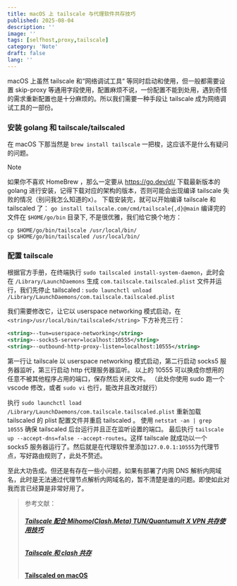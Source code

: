 ```yaml
---
title: macOS 上 tailscale 与代理软件共存技巧
published: 2025-08-04
description: ''
image: ''
tags: [selfhost,proxy,tailscale]
category: 'Note'
draft: false 
lang: ''
---
```

macOS 上虽然 tailscale 和“网络调试工具“ 等同时启动和使用，但一般都需要设置 skip-proxy 等通用字段使用，配置麻烦不说，一份配置不能到处用，遇到奇怪的需求重新配置也是十分麻烦的。所以我们需要一种手段让 tailscale 成为网络调试工具的一部份。

### 安装 golang 和 tailscale/tailscaled

在 macOS 下那当然是 `brew install tailscale` 一把梭，这应该不是什么有疑问的问题。

> [!NOTE]
> 如果你不喜欢 HomeBrew ，那么一定要从 https://go.dev/dl/ 下载最新版本的 golang 进行安装，记得下载对应的架构的版本，否则可能会出现编译 tailscale 失败的情况（别问我怎么知道的x）。
> 下载安装完，就可以开始编译 tailscale 和 tailscaled 了：
> `go install tailscale.com/cmd/tailscale{,d}@main` 
> 编译完的文件在 `$HOME/go/bin` 目录下, 不是很优雅，我们给它换个地方：
>
> ```shell
> cp $HOME/go/bin/tailscale /usr/local/bin/
> cp $HOME/go/bin/tailscaled /usr/local/bin/
> ```



### 配置 tailscale

根据官方手册，在终端执行 `sudo tailscaled install-system-daemon`，此时会在 `/Library/LaunchDaemons` 生成 `com.tailscale.tailscaled.plist` 文件并运行，我们先停止 tailscaled :
`sudo launchctl unload /Library/LaunchDaemons/com.tailscale.tailscaled.plist` 

我们需要修改它，让它以 userspace networking 模式启动，在 `<string>/usr/local/bin/tailscaled</string>` 下方补充三行：
```xml
<string>--tun=userspace-networking</string>
<string>--socks5-server=localhost:10555</string>
<string>--outbound-http-proxy-listen=localhost:10555</string>
```
第一行让 tailscale 以 userspace networking 模式启动，第二行启动 socks5 服务器监听，第三行启动 http 代理服务器监听。
以上的 10555 可以换成你想用的任意不被其他程序占用的端口，保存然后关闭文件。
（此处你使用 sudo 跑一个 vscode 修改，或者 `sudo vi` 也行，能改并且改对就行）

执行 `sudo launchctl load /Library/LaunchDaemons/com.tailscale.tailscaled.plist` 重新加载 tailscaled 的 plist 配置文件并重启 tailscaled 。
使用 `netstat -an | grep 10555` 确保 tailscaled 后台运行并且正在监听设置的端口。
最后执行 `tailscale up --accept-dns=false --accept-routes`。这样 tailscale 就成功以一个 socks5 服务器运行了。然后就是在代理软件里添加`127.0.0.1:10555`为代理节点，写好路由规则了，此处不赘述。

至此大功告成。但还是有存在一些小问题，如果有部署了内网 DNS 解析内网域名，此时是无法通过代理节点解析内网域名的，暂不清楚是谁的问题。即使如此对我而言已经算是非常好用了。



> 参考文献：
> ###### [**Tailscale 配合 Mihomo(Clash.Meta) TUN/Quantumult X VPN 共存使用技巧**](https://blog.ichr.me/post/tailscale-mihomo-quantumult-x/#%E5%AE%8C%E6%95%B4-Tailscale-%E4%B8%8E%E4%BB%A3%E7%90%86%E5%B7%A5%E5%85%B7%E5%85%B1%E5%AD%98)
> ###### [**Tailscale 和 clash 共存**](https://jiz4oh.com/2024/09/tailscale-with-clash/)
> [**Tailscaled on macOS**](https://github.com/tailscale/tailscale/wiki/Tailscaled-on-macOS)